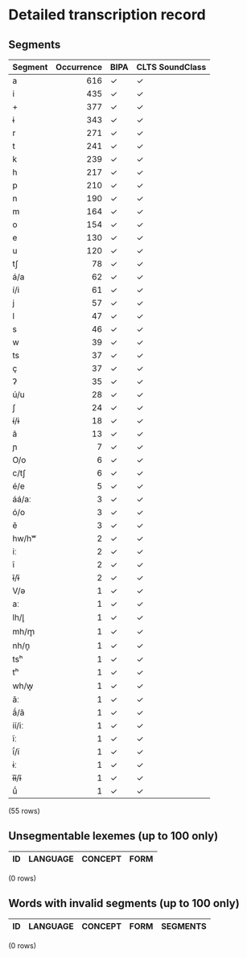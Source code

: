 
# Detailed transcription record

## Segments

| Segment | Occurrence | BIPA | CLTS SoundClass |
|:----------|-------------:|:-------|:------------------|
| a | 616 | ✓ | ✓ |
| i | 435 | ✓ | ✓ |
| + | 377 | ✓ | ✓ |
| ɨ | 343 | ✓ | ✓ |
| r | 271 | ✓ | ✓ |
| t | 241 | ✓ | ✓ |
| k | 239 | ✓ | ✓ |
| h | 217 | ✓ | ✓ |
| p | 210 | ✓ | ✓ |
| n | 190 | ✓ | ✓ |
| m | 164 | ✓ | ✓ |
| o | 154 | ✓ | ✓ |
| e | 130 | ✓ | ✓ |
| u | 120 | ✓ | ✓ |
| tʃ | 78 | ✓ | ✓ |
| á/a | 62 | ✓ | ✓ |
| í/i | 61 | ✓ | ✓ |
| j | 57 | ✓ | ✓ |
| l | 47 | ✓ | ✓ |
| s | 46 | ✓ | ✓ |
| w | 39 | ✓ | ✓ |
| ts | 37 | ✓ | ✓ |
| ç | 37 | ✓ | ✓ |
| ʔ | 35 | ✓ | ✓ |
| ú/u | 28 | ✓ | ✓ |
| ʃ | 24 | ✓ | ✓ |
| ɨ́/ɨ | 18 | ✓ | ✓ |
| ã | 13 | ✓ | ✓ |
| ɲ | 7 | ✓ | ✓ |
| O/o | 6 | ✓ | ✓ |
| c/tʃ | 6 | ✓ | ✓ |
| é/e | 5 | ✓ | ✓ |
| áá/aː | 3 | ✓ | ✓ |
| ó/o | 3 | ✓ | ✓ |
| ẽ | 3 | ✓ | ✓ |
| hw/hʷ | 2 | ✓ | ✓ |
| iː | 2 | ✓ | ✓ |
| ĩ | 2 | ✓ | ✓ |
| ɨ̃/ɨ̃ | 2 | ✓ | ✓ |
| V/ə | 1 | ✓ | ✓ |
| aː | 1 | ✓ | ✓ |
| lh/l̥ | 1 | ✓ | ✓ |
| mh/m̥ | 1 | ✓ | ✓ |
| nh/n̥ | 1 | ✓ | ✓ |
| tsʰ | 1 | ✓ | ✓ |
| tʰ | 1 | ✓ | ✓ |
| wh/w̥ | 1 | ✓ | ✓ |
| ãː | 1 | ✓ | ✓ |
| ã́/ã | 1 | ✓ | ✓ |
| íí/iː | 1 | ✓ | ✓ |
| ĩː | 1 | ✓ | ✓ |
| ĩ́/ĩ | 1 | ✓ | ✓ |
| ɨː | 1 | ✓ | ✓ |
| ɨ̃ɨ̃/ɨ̃ | 1 | ✓ | ✓ |
| ṹ | 1 | ✓ | ✓ |

(55 rows)



## Unsegmentable lexemes (up to 100 only)

| ID | LANGUAGE | CONCEPT | FORM |
|------|------------|-----------|--------|

(0 rows)



## Words with invalid segments (up to 100 only)

| ID | LANGUAGE | CONCEPT | FORM | SEGMENTS |
|------|------------|-----------|--------|------------|

(0 rows)


